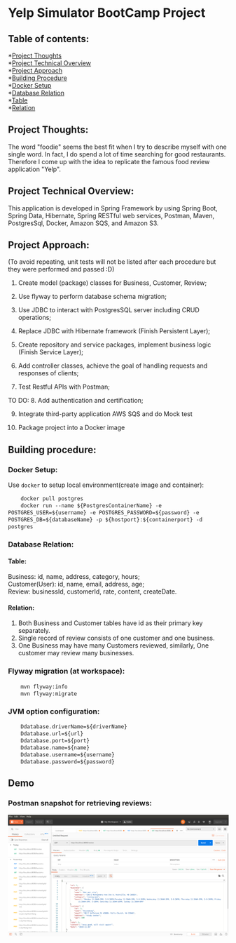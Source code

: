 # Yelp Simulator BootCamp Project

## Table of contents:
*[Project Thoughts](#project-thoughts)    
*[Project Technical Overview](#project-technical-overview)  
*[Project Approach](#project-approach)  
*[Building Procedure](#building-procedure)  
  *[Docker Setup](#docker-setup)    
  *[Database Relation](#database-relation)      
    *[Table](#table)        
    *[Relation](#relation)      
    



## Project Thoughts:
The word "foodie" seems the best fit when I try to describe myself with one single word. In fact, I do spend a lot of time searching for good restaurants. Therefore I come up with the idea to replicate the famous food review application "Yelp".

## Project Technical Overview:
 This application is developed in Spring Framework by using Spring Boot, Spring Data, Hibernate, Spring RESTful web services, Postman, Maven, PostgresSql, Docker, Amazon SQS, and Amazon S3.
 
## Project Approach:
(To avoid repeating, unit tests will not be listed after each procedure but they were performed and passed :D)

1. Create model (package) classes for Business, Customer, Review;

2. Use flyway to perform database schema migration;

3. Use JDBC to interact with PostgresSQL server including CRUD operations;

4. Replace JDBC with Hibernate framework (Finish Persistent Layer);

5. Create repository and service packages, implement business logic (Finish Service Layer);

6. Add controller classes, achieve the goal of handling requests and responses of clients;

7. Test Restful APIs with Postman;

TO DO:
8. Add authentication and certification;

9. Integrate third-party application AWS SQS and do Mock test

10. Package project into a Docker image
## Building procedure:
### Docker Setup:
Use `docker` to setup local environment(create image and container):

        docker pull postgres
        docker run --name ${PostgresContainerName} -e POSTGRES_USER=${username} -e POSTGRES_PASSWORD=${password} -e POSTGRES_DB=${databaseName} -p ${hostport}:${containerport} -d postgres
### Database Relation:
#### Table: 
Business: id, name, address, category, hours;<br />
Customer(User): id, name, email, address, age;<br />
Review: businessId, customerId, rate, content, createDate.

#### Relation:
1. Both Business and Customer tables have id as their primary key separately.
2. Single record of review consists of one customer and one business.
3. One Business may have many Customers reviewed, similarly, One customer may review many businesses.

### Flyway migration (at workspace):
        mvn flyway:info
        mvn flyway:migrate
### JVM option configuration:
        Ddatabase.driverName=${driverName}
        Ddatabase.url=${url}
        Ddatabase.port=${port}
        Ddatabase.name=${name}
        Ddatabase.username=${username}
        Ddatabase.password=${password}
## Demo 
### Postman snapshot for retrieving reviews:
![GitHub Logo](./postman.png)